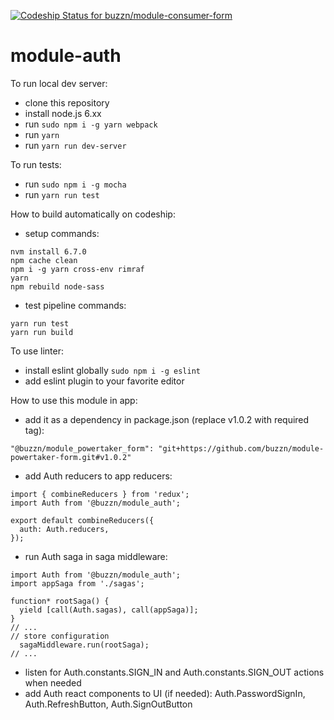 [ ![Codeship Status for buzzn/module-consumer-form](https://app.codeship.com/projects/867cccd0-99df-0134-8de6-3e4c54ed65a2/status?branch=master)](https://app.codeship.com/projects/187835)
# module-auth

To run local dev server:
- clone this repository
- install node.js 6.xx
- run `sudo npm i -g yarn webpack`
- run `yarn`
- run `yarn run dev-server`

To run tests:
- run `sudo npm i -g mocha`
- run `yarn run test`

How to build automatically on codeship:
- setup commands:
```
nvm install 6.7.0
npm cache clean
npm i -g yarn cross-env rimraf
yarn
npm rebuild node-sass
```
- test pipeline commands:
```
yarn run test
yarn run build
```

To use linter:
- install eslint globally `sudo npm i -g eslint`
- add eslint plugin to your favorite editor

How to use this module in app:
- add it as a dependency in package.json (replace v1.0.2 with required tag):
```
"@buzzn/module_powertaker_form": "git+https://github.com/buzzn/module-powertaker-form.git#v1.0.2"
```
- add Auth reducers to app reducers:
```
import { combineReducers } from 'redux';
import Auth from '@buzzn/module_auth';

export default combineReducers({
  auth: Auth.reducers,
});
```
- run Auth saga in saga middleware:
```
import Auth from '@buzzn/module_auth';
import appSaga from './sagas';

function* rootSaga() {
  yield [call(Auth.sagas), call(appSaga)];
}
// ...
// store configuration
  sagaMiddleware.run(rootSaga);
// ...
```
- listen for Auth.constants.SIGN_IN and Auth.constants.SIGN_OUT actions when needed
- add Auth react components to UI (if needed): Auth.PasswordSignIn, Auth.RefreshButton, Auth.SignOutButton
